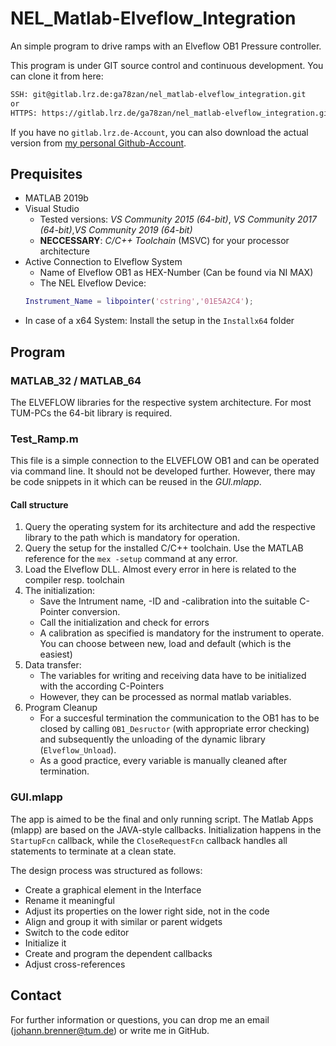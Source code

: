 # NEL_Matlab-Elveflow_Integration
An simple program to drive ramps with an Elveflow OB1 Pressure controller.

This program is under GIT source control and continuous development. You can clone it from here:
```html
SSH: git@gitlab.lrz.de:ga78zan/nel_matlab-elveflow_integration.git
or
HTTPS: https://gitlab.lrz.de/ga78zan/nel_matlab-elveflow_integration.git
```
If you have no `gitlab.lrz.de-Account`, you can also download the actual version from [my personal Github-Account](https://github.com/CraignRush/Elveflow_Matlab_Ramps).

## Prequisites
- MATLAB 2019b
- Visual Studio 
	- Tested versions: _VS Community 2015 (64-bit)_, _VS Community 2017 (64-bit)_,_VS Community 2019 (64-bit)_
	- __NECCESSARY__: _C/C++ Toolchain_ (MSVC) for your processor architecture
- Active Connection to Elveflow System
	- Name of Elveflow OB1 as HEX-Number (Can be found via NI MAX)
	- The NEL Elveflow Device:
	``` MATLAB
	Instrument_Name = libpointer('cstring','01E5A2C4');
	```
- In case of a x64 System: Install the setup in the `Installx64` folder


## Program
### MATLAB_32 / MATLAB_64
The ELVEFLOW libraries for the respective system architecture. For most TUM-PCs the 64-bit library is required. 
### Test_Ramp.m
This file is a simple connection to the ELVEFLOW OB1 and can be operated via command line. It should not be developed further. However, there may be code snippets in it which can be reused in the _GUI.mlapp_.
#### Call structure
1. Query the operating system for its architecture and add the respective library to the path which is mandatory for operation.
2. Query the setup for the installed C/C++ toolchain. Use the MATLAB reference for the `mex -setup` command at any error.
3. Load the Elveflow DLL. Almost every error in here is related to the compiler resp. toolchain
4. The initialization:
	- Save the Intrument name, -ID and -calibration into the suitable C-Pointer conversion.
	- Call the initialization and check for errors
	- A calibration as specified is mandatory for the instrument to operate. You can choose between new, load and default (which is the easiest)
5. Data transfer:
	- The variables for writing and receiving data have to be initialized with the according C-Pointers
	- However, they can be processed as normal matlab variables.
6. Program Cleanup
	- For a succesful termination the communication to the OB1 has to be closed by calling `OB1_Desructor` (with appropriate error checking) and subsequently the unloading of the dynamic library (`Elveflow_Unload`).
	- As a good practice, every variable is manually cleaned after termination.
### GUI.mlapp
The app is aimed to be the final and only running script. The Matlab Apps (mlapp) are based on the JAVA-style callbacks. Initialization happens in the `StartupFcn` callback, while the `CloseRequestFcn` callback handles all statements to terminate at a clean state. 

The design process was structured as follows:
- Create a graphical element in the Interface
- Rename it meaningful
- Adjust its properties on the lower right side, not in the code
- Align and group it with similar or parent widgets
- Switch to the code editor
- Initialize it
- Create and program the dependent callbacks
- Adjust cross-references

## Contact
For further information or questions, you can drop me an email (johann.brenner@tum.de) or write me in GitHub.
